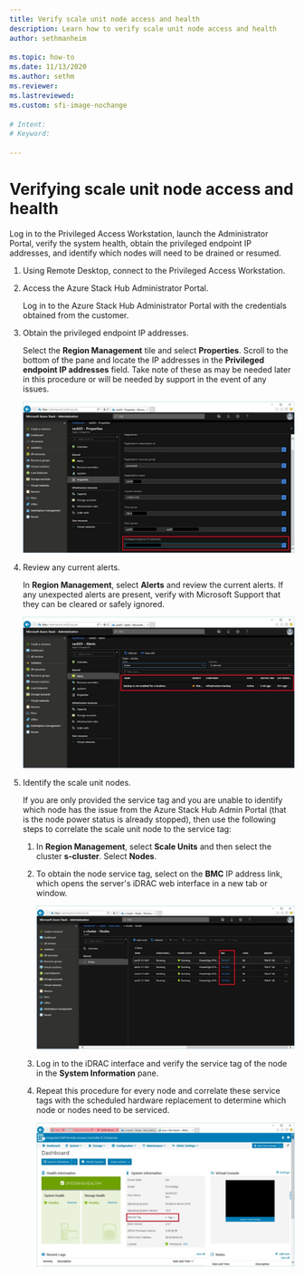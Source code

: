 ```yaml
---
title: Verify scale unit node access and health
description: Learn how to verify scale unit node access and health
author: sethmanheim

ms.topic: how-to
ms.date: 11/13/2020
ms.author: sethm
ms.reviewer: 
ms.lastreviewed: 
ms.custom: sfi-image-nochange

# Intent: 
# Keyword: 

---
```


# Verifying scale unit node access and health

Log in to the Privileged Access Workstation, launch the Administrator
Portal, verify the system health, obtain the privileged endpoint IP
addresses, and identify which nodes will need to be drained or
resumed.

1.  Using Remote Desktop, connect to the Privileged Access Workstation.

2.  Access the Azure Stack Hub Administrator Portal.

    Log in to the Azure Stack Hub Administrator Portal with the
    credentials obtained from the customer.
        
3.  Obtain the privileged endpoint IP addresses.


    Select the **Region Management** tile and
    select **Properties**. Scroll to the bottom of the pane and locate the
    IP addresses in the **Privileged endpoint IP addresses** field. Take
    note of these as may be needed later in this procedure or will be
    needed by support in the event of any issues.

    [![Screenshot that shows the 'Administration' page with the 'Privileged endpoint I P addresses' section highlighted.](media/image-18-inline.png)](media/image-18-expanded.png#lightbox)
    
4.  Review any current alerts.

    In **Region Management**, select **Alerts** and review the current
    alerts. If any unexpected alerts are present, verify with Microsoft Support that they can be cleared or safely ignored.
    
    [![Screenshot that shows the 'Properties' page with the 'Name' section highlighted.](media/image-19-inline.png)](media/image-19-expanded.png#lightbox)
    
5.  Identify the scale unit nodes.

    If you are only provided the service tag and you are unable to
    identify which node has the issue from the Azure Stack Hub Admin
    Portal (that is the node power status is already stopped), then use
    the following steps to correlate the scale unit node to the service
    tag:
    
    1.  In **Region Management**, select **Scale Units** and then select the
        cluster **s-cluster**. Select **Nodes**.
    
    1.  To obtain the node service tag, select
        on the **BMC** IP address link, which opens the server's iDRAC web
        interface in a new tab or window.

        [![Screenshot that shows the 'Nodes' page with the 'BMC' column highlighted.](media/image-20-inline.png)](media/image-20-expanded.png#lightbox) 
    
    1.  Log in to the iDRAC interface and verify the service tag of the node
        in the **System Information** pane.
    
    1.  Repeat this procedure for every node
        and correlate these service tags with the scheduled hardware
        replacement to determine which node or nodes need to be serviced.

        [![Screenshot that shows the 'Dashboard' with the 'Service Tag' highlighted.](media/image-21-inline.png)](media/image-21-expanded.png#lightbox)
    
